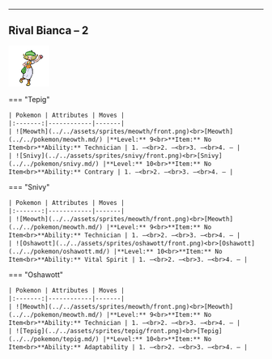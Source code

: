 ---

## Rival Bianca – 2

![Rival Bianca – 2](../../assets/important_trainers/bianca.png)

=== "Tepig"

    | Pokemon | Attributes | Moves |
    |:-------:|------------|-------|
    | ![Meowth](../../assets/sprites/meowth/front.png)<br>[Meowth](../../pokemon/meowth.md/) |**Level:** 9<br>**Item:** No Item<br>**Ability:** Technician | 1. —<br>2. —<br>3. —<br>4. — |
    | ![Snivy](../../assets/sprites/snivy/front.png)<br>[Snivy](../../pokemon/snivy.md/) |**Level:** 10<br>**Item:** No Item<br>**Ability:** Contrary | 1. —<br>2. —<br>3. —<br>4. — |
    

=== "Snivy"

    | Pokemon | Attributes | Moves |
    |:-------:|------------|-------|
    | ![Meowth](../../assets/sprites/meowth/front.png)<br>[Meowth](../../pokemon/meowth.md/) |**Level:** 9<br>**Item:** No Item<br>**Ability:** Technician | 1. —<br>2. —<br>3. —<br>4. — |
    | ![Oshawott](../../assets/sprites/oshawott/front.png)<br>[Oshawott](../../pokemon/oshawott.md/) |**Level:** 10<br>**Item:** No Item<br>**Ability:** Vital Spirit | 1. —<br>2. —<br>3. —<br>4. — |
    

=== "Oshawott"

    | Pokemon | Attributes | Moves |
    |:-------:|------------|-------|
    | ![Meowth](../../assets/sprites/meowth/front.png)<br>[Meowth](../../pokemon/meowth.md/) |**Level:** 9<br>**Item:** No Item<br>**Ability:** Technician | 1. —<br>2. —<br>3. —<br>4. — |
    | ![Tepig](../../assets/sprites/tepig/front.png)<br>[Tepig](../../pokemon/tepig.md/) |**Level:** 10<br>**Item:** No Item<br>**Ability:** Adaptability | 1. —<br>2. —<br>3. —<br>4. — |
    

